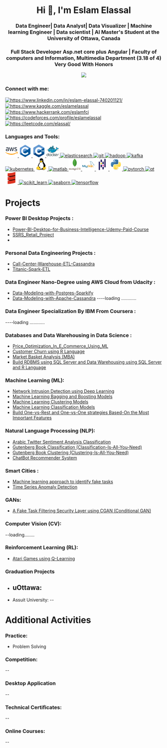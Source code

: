 <h1 align="center">Hi 👋, I'm Eslam Elassal</h1>
<h3 align="center"> Data Engineer| Data Analyst| Data Visualizer | Machine learning Engineer | Data scientist | AI Master's Student at the University of Ottawa, Canada</h3>
<h3 align="center"> Full Stack Developer Asp.net core plus Angular | Faculty of computers and Information, Multimedia Department (3.18 of 4) Very Good With Honors</h3>
<div id="header" align="center">
  <img src="https://media.giphy.com/media/M9gbBd9nbDrOTu1Mqx/giphy.gif" width="100"/>
</div>
<h3 align="left">Connect with me:</h3>
<p align="left"> 
<a href="https://www.linkedin.com/in/eslam-elassal-740201121/" target="blank"><img align="center" src="https://raw.githubusercontent.com/rahuldkjain/github-profile-readme-generator/master/src/images/icons/Social/linked-in-alt.svg" alt="https://www.linkedin.com/in/eslam-elassal-740201121/" height="30" width="40" /></a>
<a href="https://www.kaggle.com/eslamelassal" target="blank"><img align="center" src="https://raw.githubusercontent.com/rahuldkjain/github-profile-readme-generator/master/src/images/icons/Social/kaggle.svg" alt="https://www.kaggle.com/eslamelassal" height="30" width="40" /></a>
<a href="https://www.hackerrank.com/eslamfci" target="blank"><img align="center" src="https://raw.githubusercontent.com/rahuldkjain/github-profile-readme-generator/master/src/images/icons/Social/hackerrank.svg" alt="https://www.hackerrank.com/eslamfci" height="30" width="40" /></a>
<a href="https://codeforces.com/profile/eslamelassal" target="blank"><img align="center" src="https://raw.githubusercontent.com/rahuldkjain/github-profile-readme-generator/master/src/images/icons/Social/codeforces.svg" alt="https://codeforces.com/profile/eslamelassal" height="30" width="40" /></a>
<a href="https://leetcode.com/elassal/" target="blank"><img align="center" src="https://raw.githubusercontent.com/rahuldkjain/github-profile-readme-generator/master/src/images/icons/Social/leet-code.svg" alt="https://leetcode.com/elassal/" height="30" width="40" /></a>
</p>

<h3 align="left">Languages and Tools:</h3>
<p align="left"> <a href="https://aws.amazon.com" target="_blank" rel="noreferrer"> <img src="https://raw.githubusercontent.com/devicons/devicon/master/icons/amazonwebservices/amazonwebservices-original-wordmark.svg" alt="aws" width="40" height="40"/> </a> <a href="https://www.cprogramming.com/" target="_blank" rel="noreferrer"> <img src="https://raw.githubusercontent.com/devicons/devicon/master/icons/c/c-original.svg" alt="c" width="40" height="40"/> </a> <a href="https://www.w3schools.com/cpp/" target="_blank" rel="noreferrer"> <img src="https://raw.githubusercontent.com/devicons/devicon/master/icons/cplusplus/cplusplus-original.svg" alt="cplusplus" width="40" height="40"/> </a> <a href="https://www.docker.com/" target="_blank" rel="noreferrer"> <img src="https://raw.githubusercontent.com/devicons/devicon/master/icons/docker/docker-original-wordmark.svg" alt="docker" width="40" height="40"/> </a> <a href="https://www.elastic.co" target="_blank" rel="noreferrer"> <img src="https://www.vectorlogo.zone/logos/elastic/elastic-icon.svg" alt="elasticsearch" width="40" height="40"/> </a> <a href="https://git-scm.com/" target="_blank" rel="noreferrer"> <img src="https://www.vectorlogo.zone/logos/git-scm/git-scm-icon.svg" alt="git" width="40" height="40"/> </a> <a href="https://hadoop.apache.org/" target="_blank" rel="noreferrer"> <img src="https://www.vectorlogo.zone/logos/apache_hadoop/apache_hadoop-icon.svg" alt="hadoop" width="40" height="40"/> </a> <a href="https://kafka.apache.org/" target="_blank" rel="noreferrer"> <img src="https://www.vectorlogo.zone/logos/apache_kafka/apache_kafka-icon.svg" alt="kafka" width="40" height="40"/> </a> <a href="https://kubernetes.io" target="_blank" rel="noreferrer"> <img src="https://www.vectorlogo.zone/logos/kubernetes/kubernetes-icon.svg" alt="kubernetes" width="40" height="40"/> </a> <a href="https://www.linux.org/" target="_blank" rel="noreferrer"> <img src="https://raw.githubusercontent.com/devicons/devicon/master/icons/linux/linux-original.svg" alt="linux" width="40" height="40"/> </a> <a href="https://www.mathworks.com/" target="_blank" rel="noreferrer"> <img src="https://upload.wikimedia.org/wikipedia/commons/2/21/Matlab_Logo.png" alt="matlab" width="40" height="40"/> </a> <a href="https://www.mongodb.com/" target="_blank" rel="noreferrer"> <img src="https://raw.githubusercontent.com/devicons/devicon/master/icons/mongodb/mongodb-original-wordmark.svg" alt="mongodb" width="40" height="40"/> </a> <a href="https://www.mysql.com/" target="_blank" rel="noreferrer"> <img src="https://raw.githubusercontent.com/devicons/devicon/master/icons/mysql/mysql-original-wordmark.svg" alt="mysql" width="40" height="40"/> </a> <a href="https://pandas.pydata.org/" target="_blank" rel="noreferrer"> <img src="https://raw.githubusercontent.com/devicons/devicon/2ae2a900d2f041da66e950e4d48052658d850630/icons/pandas/pandas-original.svg" alt="pandas" width="40" height="40"/> </a> <a href="https://www.python.org" target="_blank" rel="noreferrer"> <img src="https://raw.githubusercontent.com/devicons/devicon/master/icons/python/python-original.svg" alt="python" width="40" height="40"/> </a> <a href="https://pytorch.org/" target="_blank" rel="noreferrer"> <img src="https://www.vectorlogo.zone/logos/pytorch/pytorch-icon.svg" alt="pytorch" width="40" height="40"/> </a> <a href="https://www.qt.io/" target="_blank" rel="noreferrer"> <img src="https://upload.wikimedia.org/wikipedia/commons/0/0b/Qt_logo_2016.svg" alt="qt" width="40" height="40"/> </a> <a href="https://www.scala-lang.org" target="_blank" rel="noreferrer"> <img src="https://raw.githubusercontent.com/devicons/devicon/master/icons/scala/scala-original.svg" alt="scala" width="40" height="40"/> </a> <a href="https://scikit-learn.org/" target="_blank" rel="noreferrer"> <img src="https://upload.wikimedia.org/wikipedia/commons/0/05/Scikit_learn_logo_small.svg" alt="scikit_learn" width="40" height="40"/> </a> <a href="https://seaborn.pydata.org/" target="_blank" rel="noreferrer"> <img src="https://seaborn.pydata.org/_images/logo-mark-lightbg.svg" alt="seaborn" width="40" height="40"/> </a> <a href="https://www.tensorflow.org" target="_blank" rel="noreferrer"> <img src="https://www.vectorlogo.zone/logos/tensorflow/tensorflow-icon.svg" alt="tensorflow" width="40" height="40"/> </a> </p>

# Projects
### Power BI Desktop Projects :
- [Power-BI-Desktop-for-Business-Intelligence-Udemy-Paid-Course](https://github.com/EslamElassal/-Microsoft-Power-BI-Desktop-for-Business-Intelligence-Udemy-Paid-Course/tree/main)
- [SSRS_Retail_Project](https://github.com/EslamElassal/SSRS_Retail_Project/tree/main)
- 
### Personal Data Engineering Projects :
- [Call-Center-Warehouse-ETL-Cassandra](https://github.com/EslamElassal/Call-Center-Warehouse-ETL-Cassandra)
- [Titanic-Spark-ETL](https://github.com/EslamElassal/Titanic-Spark-ETL)

### Data Engineer Nano-Degree using AWS Cloud from Udacity :
- [Data-Modeling-with-Postgres-Sparkify](https://github.com/EslamElassal/Data-Modeling-with-Postgres-Sparkify)
- [Data-Modeling-with-Apache-Cassandra](https://github.com/EslamElassal/Data-Modeling-with-Apache-Cassandra)
----loading ............
 
### Data Engineer Specialization By IBM From Coursera :
----loading ............
  

### Databases and Data Warehousing in Data Science :
- [Price_Optimization_In_E_Commerce_Using_ML](https://github.com/EslamElassal/Price_Optimization_In_E_Commerce_Using_ML)
- [Customer Churn using R Language](https://github.com/EslamElassal/Customer-Churn-Classification-using-R)
- [Market Basket Analysis (MBA)](https://github.com/EslamElassal/Market-Basket-Analysis-using-R)
- [Build RDBMS using SQL Server and Data Warehousing using SQL Server and R Language](https://github.com/EslamElassal/RDBMS-SQL-Data-Warehousing-OLAP)
 

### Machine Learning (ML):
- [Network Intrusion Detection using Deep Learning](https://github.com/EslamElassal/Machine_learning_Project_Detect_anomalies_using_Deep_learning)
- [Machine Learning Bagging and Boosting Models](https://github.com/EslamElassal/Machine-learning-Bagging-and-Boosting-models-Fourth_assignment)
- [Machine Learning Clustering Models](https://github.com/EslamElassal/Machine-learning-Clustering-models-Third_assignment)
- [Machine Learning Classification Models](https://github.com/EslamElassal/-Machine-learning-Classification-models-Second_assignment)
- [Build One-vs-Rest and One-vs-One strategies Based-On the Most Important Features](https://github.com/EslamElassal/Machine-learning-OVR-vs-OVO-First_assignment)

### Natural Language Processing (NLP):
- [Arabic Twitter Sentiment Analysis Classification](https://github.com/EslamElassal/Sentiment-Analysis-in-Arabic-tweet-main)
- [Gutenberg Book Classification (Classification-Is-All-You-Need)](https://github.com/EslamElassal/Gutenberg-Classification-Project-)
- [Gutenberg Book Clustering (Clustering-Is-All-You-Need)](https://github.com/EslamElassal/-Gutenberg-Clustering-Project)
- [ChatBot Recommender System](https://github.com/EslamElassal/NLP_Project_Chatbot_Recommender_System)

### Smart Cities :
- [Machine learning approach to identify fake tasks](https://github.com/EslamElassal/machine-learning-ML-approaches-to-identify-fake-tasks)
- [Time Series Anomaly Detection](https://github.com/EslamElassal/Time_Series_Anomaly_Detection)

### GANs:
- [A Fake Task Filtering Security Layer using CGAN (Conditional GAN)](https://github.com/EslamElassal/A-Fake-Task-Filtering-Security-Layer-using-CGAN-Conditional-GAN-)

### Computer Vision (CV):
--loading........

### Reinforcement Learning (RL):
- [Atari Games using Q-Learning](https://github.com/EslamElassal/Reinforcement-Learning-Task)


### Graduation Projects
- uOttawa:
  -  
- Assuit University:
--
# Additional Activities
### Practice:
- Problem Solving  
### Competition:
--
### Desktop Application
--
### Technical Certificates:
--
### Online Courses:
--
